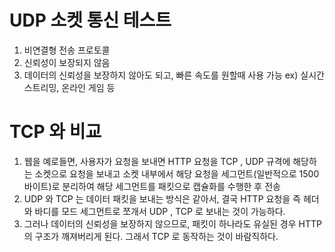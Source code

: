 # UDP 소켓 통신 테스트
1. 비연결형 전송 프로토콜
2. 신뢰성이 보장되지 않음
3. 데이터의 신뢰성을 보장하지 않아도 되고, 빠른 속도를 원할때 사용 가능   ex) 실시간 스트리밍, 온라인 게임 등

# TCP 와 비교
1. 웹을 예로들면, 사용자가 요청을 보내면 HTTP 요청을 TCP , UDP 규격에 해당하는 소켓으로 요청을 보내고 소켓 내부에서 해당 요청을 세그먼트(일반적으로 1500바이트)로 분리하여 해당 세그먼트를 패킷으로 캡슐화를 수행한 후 전송  
2. UDP 와 TCP 는 데이터 패킷을 보내는 방식은 같아서, 결국 HTTP 요청을 즉 헤더와 바디를 모드 세그먼트로 쪼개서 UDP , TCP 로 보내는 것이 가능하다.
3. 그러나 데이터의 신뢰성을 보장하지 않으므로, 패킷이 하나라도 유실된 경우 HTTP 의 구조가 깨져버리게 된다. 그래서 TCP 로 동작하는 것이 바람직하다.